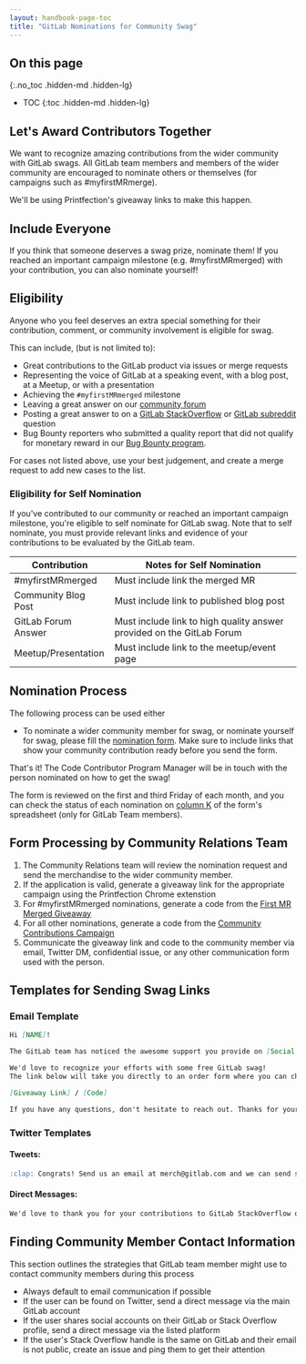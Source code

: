 ```yaml
---
layout: handbook-page-toc
title: "GitLab Nominations for Community Swag"
---
```


## On this page
{:.no_toc .hidden-md .hidden-lg}

- TOC
{:toc .hidden-md .hidden-lg}

## Let's Award Contributors Together

We want to recognize amazing contributions from the wider community with GitLab swags.
All GitLab team members and members of the wider community are encouraged to nominate others or themselves (for campaigns such as #myfirstMRmerge).

We'll be using Printfection's giveaway links to make this happen.

## Include Everyone

If you think that someone deserves a swag prize, nominate them!
If you reached an important campaign milestone (e.g. #myfirstMRmerged) with your contribution, you can also nominate yourself!

## Eligibility
 
Anyone who you feel deserves an extra special something for their contribution, comment, or community involvement is eligible for swag.

This can include, (but is not limited to): 
* Great contributions to the GitLab product via issues or merge requests
* Representing the voice of GitLab at a speaking event, with a blog post, at a Meetup, or with a presentation
* Achieving the `#myfirstMRmerged` milestone
* Leaving a great answer on our [community forum](https://forum.gitlab.com/)
* Posting a great answer to on a [GitLab StackOverflow](https://stackoverflow.com/questions/tagged/gitlab) or [GitLab subreddit](https://www.reddit.com/r/gitlab/) question
* Bug Bounty reporters who submitted a quality report that did not qualify for monetary reward in our [Bug Bounty program](https://hackerone.com/gitlab?type=team). 

For cases not listed above, use your best judgement, and create a merge request to add new cases to the list.

### Eligibility for Self Nomination

If you've contributed to our community or reached an important campaign milestone, you're eligible to self nominate for GitLab swag. Note that to self nominate, you must provide relevant links and evidence of your contributions to be evaluated by the GitLab team.

| Contribution | Notes for Self Nomination|
| ------ | ------ |
| #myfirstMRmerged | Must include link the merged MR |
| Community Blog Post | Must include link to published blog post |
| GitLab Forum Answer | Must include link to high quality answer provided on the GitLab Forum |
| Meetup/Presentation | Must include link to the meetup/event page |



## Nomination Process

The following process can be used either
*  To nominate a wider community member for swag, or nominate yourself for swag, please fill the [nomination form](https://docs.google.com/forms/d/e/1FAIpQLSfGo-3kEimVPpC5zKKxXHkFjgYx8-vQAanzAX2LxGgXQqXikQ/viewform). Make sure to include links that show your community contribution ready before you send the form.

That's it! The Code Contributor Program Manager will be in touch with the person nominated on how to get the swag!

The form is reviewed on the first and third Friday of each month, and you can check the status of each nomination on [column K](https://docs.google.com/spreadsheets/d/1WvZwL48Y5URNOr6KI26Lr4xgwlDQeOQJ8PK4dK9IaDA/edit?usp=drive_web&ouid=109629804026010673224) of the form's spreadsheet (only for GitLab Team members).


## Form Processing by Community Relations Team

1. The Community Relations team will review the nomination request and send the merchandise to the wider community member. 
2. If the application is valid, generate a giveaway link for the appropriate campaign using the Printfection Chrome extenstion
3. For #myfirstMRmerged nominations, generate a code from the [First MR Merged Giveaway](https://app.printfection.com/account/campaign/overview.php?storeid=290096)
4. For all other nominations, generate a code from the [Community Contributions Campaign](https://app.printfection.com/account/campaign/overview.php?storeid=288720)
5. Communicate the giveaway link and code to the community member via email, Twitter DM, confidential issue, or any other communication form used with the person.



## Templates for Sending Swag Links

### Email Template

```markdown
Hi [NAME]!

The GitLab team has noticed the awesome support you provide on [Social Channel] to users asking questions about GitLab.

We'd love to recognize your efforts with some free GitLab swag!
The link below will take you directly to an order form where you can choose your favorite GitLab swag item.

[Giveaway Link] / [Code]

If you have any questions, don't hesitate to reach out. Thanks for your contributions to the GitLab community!
```

### Twitter Templates

#### Tweets:

```markdown
:clap: Congrats! Send us an email at merch@gitlab.com and we can send some GitLab swag your way! :heart_eyes:
```
#### Direct Messages:
```markdown
We'd love to thank you for your contributions to GitLab StackOverflow questions with some GitLab Swag! You can use this link to place an order, free of charge, and choose your favorite GitLab swag items. [Giveaway Link]/[Code] Thanks again for supporting StackOverflow users by answering their GitLab questions! 
```

## Finding Community Member Contact Information
This section outlines the strategies that GitLab team member might use to contact community members during this process

* Always default to email communication if possible
* If the user can be found on Twitter, send a direct message via the main GitLab account
* If the user shares social accounts on their GitLab or Stack Overflow profile, send a direct message via the listed platform
* If the user's Stack Overflow handle is the same on GitLab and their email is not public, create an issue and ping them to get their attention

